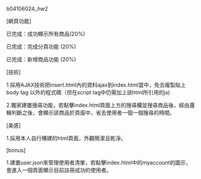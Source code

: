 b04106024_hw2


[網頁功能]

已完成：成功顯示所有商品(20%)

已完成：完成分頁功能 (20%)

已完成：新增商品功能 (20%)


[技術]

1.採用AJAX技術把insert.html內的資料ajax到index.html當中，免去複製貼上body tag 以外的程式碼（但在script tag中仍需加上該html所引用的js)

2.獨家建置搜尋功能，若點擊index.html頁面上方的搜尋欄並搜尋商品後，經由邏輯判斷之後，會顯示該商品於頁面中，省去使用者一個一個搜尋的時間。


[美感]

1.採用本人自行構建的html頁面，外觀簡潔且乾淨。

[bonus]

1.建置user.json來管理使用者清單，若點擊index.html中的myaccount的圖示，會進入一個頁面顯示目前註冊成功的使用者。
